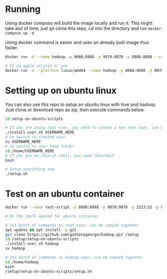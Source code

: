 # Running

Using docker compose will build the image locally and run it. This might take alot of time, just git clone this repo, cd into the directory and run `docker compose up -d`

Using docker command is easier and uses an already built image thus faster.

```bash
docker run -d --name hadoop -p 8088:8088 -p 9870:9870 -p 8888:8888 --rm gathecageorge/hadoop:3.2.0

# If on apple silicon or arm
docker run -d --platform linux/amd64 --name hadoop -p 8088:8088 -p 9870:9870 -p 8888:8888 --rm gathecageorge/hadoop:3.2.0
```

# Setting up on ubuntu linux

You can also use this repo to setup an ubuntu linux with hive and hadoop. Just clone or download repo as zip, then execute commands below.

```bash
cd setup-on-ubuntu-scripts

# If you are using root user, you need to create a non root user, use below script to do that
./install-user.sh USERNAME_HERE
# to switch to created user
su USERNAME_HERE
# to switch to user home folder
cd /home/USERNAME_HERE
# If you are on /bin/sh shell, you need /bin/bash
bash

# Setup everything now
./setup.sh
```

# Test on an ubuntu container
```bash
docker run --name test-script -p 8088:8088 -p 9870:9870 -p 2223:22 -p 8888:8888 -ti ubuntu:22.04 bash

# On the shell opened for ubuntu container

# 1st batch of commands as root user; can be copied together
apt update && apt install -y git
git clone https://github.com/gathecageorge/hadoop.git /setup
cd /setup/setup-on-ubuntu-scripts
./install-user.sh hadoop
su hadoop

# 2nd batch of commands as hadoop user; can be copied together
cd /home/hadoop
bash
/setup/setup-on-ubuntu-scripts/setup.sh
```
